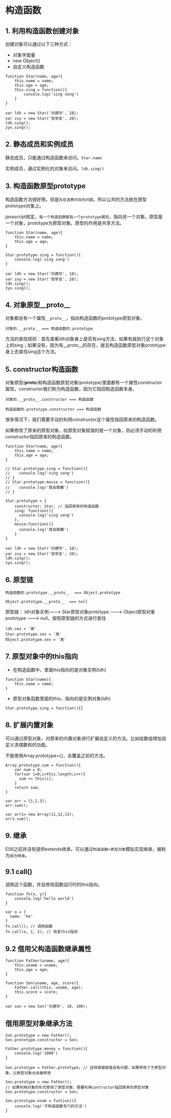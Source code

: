 # 构造函数

## 1. 利用构造函数创建对象

创建对象可以通过以下三种方式：

- 对象字面量
- new Object()
- 自定义构造函数

```
function Star(name, age){
    this.name = name;
    this.age = age;
    this.sing = function(){
        console.log('sing song')
    }
}

var ldh = new Star('刘德华', 18);
var zxy = new Star('张学友', 20);
ldh.sing();
zyx.sing();
```

## 2. 静态成员和实例成员

静态成员，只能通过构造函数来访问。`Star.name`

实例成员，通过实例化的对象来访问。`ldh.sing()`

## 3. 构造函数原型prototype

构造函数方法很好用，但是`存在浪费内存的问题`。所以公共的方法放在原型prototype对象上。

javascript规定，`每一个构造函数都有一个prototype属性`，指向另一个对象。原型是一个对象，prototype为原型对象。原型的作用是共享方法。

```
function Star(name, age){
    this.name = name;
    this.age = age;
}

Star.prototype.sing = function(){
    console.log('sing song')
}

var ldh = new Star('刘德华', 18);
var zxy = new Star('张学友', 20);
ldh.sing();
zyx.sing();
```

## 4. 对象原型__proto__

对象都会有一个属性`__proto__`，指向构造函数的prototype原型对象。

`对象的.__proto__ === 构造函数的.prototype`

方法的查找规则：首先查看ldh对象身上是否有sing方法，如果有就执行这个对象上的sing；如果没有，因为有__proto__的存在，就去构造函数原型对象prototype身上去查找sing这个方法。

## 5. constructor构造函数

对象原型(__proto__)和构造函数原型对象(prototype)里面都有一个属性constructor属性，constructor我们称为构造函数，因为它指回构造函数本身。

`对象的.__proto__.constructor === 构造函数`

`构造函数的.prototype.constructor === 构造函数`

很多情况下，我们需要手动的利用constructor这个属性指回原来的构造函数。

如果修改了原来的原型对象，给原型对象赋值的是一个对象，则必须手动的利用constructor指回原来的构造函数。

```
function Star(name, age){
    this.name = name;
    this.age = age;
}

// Star.prototype.sing = function(){
//    console.log('sing song')
// }
// Star.prototype.movie = function(){
//    console.log('我会跳舞')
// }

Star.prototype = {
    constructor: Star, // 指回原来的构造函数
    sing: function(){
      console.log('sing song')
    },
    movie:function(){
      console.log('我会跳舞')
    }
}

var ldh = new Star('刘德华', 18);
var zxy = new Star('张学友', 20);
ldh.sing();
zyx.sing();
```

## 6. 原型链

`构造函数的.prototype.__proto__  === Object.prototype`

`Object.prototype.__proto__  === null`

原型链： ldh对象实例———> Star原型对象prototype ———> Object原型对象prototype ———> null，按照原型链的方式进行查找

```
ldh.sex = '男'
Star.prototype.sex = '男'
Object.prototype.sex = '男'
```

## 7. 原型对象中的this指向

- 在构造函数中，里面this指向的是对象实例(ldh)

```
function Star(name){
    this.name = name;
}
```

- 原型对象函数里面的this，指向的是实例对象(ldh)

```
Star.prototype.sing = function(){}
```

## 8. 扩展内置对象

可以通过原型对象，对原来的内置对象进行扩展自定义的方法。比如给数组增加自定义求偶数和的功能。

不能使用Array.prototype={}，会覆盖之前的方法。

```
Array.prototype.sum = function(){
    var num = 0;
    for(var i=0;i<this.length;i++){
      sum += this[i];
    }
    return sum;
}

var arr = [1,2,3];
arr.sum();

var arr1= new Array(11,12,13);
arr1.sum();
```

## 9. 继承

ES6之前并没有提供extends继承。可以通过`构造函数+原型对象`模拟实现继承，被称为`组合继承`。

## 9.1 call()

调用这个函数，并且修改函数运行时的this指向。

```
function fn(x, y){
    console.log('hello world')
}

var o = {
  name: 'he'
}
fn.call(); // 调用函数
fn.call(o, 1, 2); // 改变this指向
```

## 9.2 借用父构造函数继承属性

```
function Father(uname, age){
    this.uname = uname;
    this.age = age;
}

function Son(uname, age, score){
    Father.call(this, uname, age);
    this.score = score;
}

var son = new Son('刘德华', 18, 100);
```

## 借用原型对象继承方法

```
Son.prototype = new Father();
Son.prototype.constructor = Son;
```

```
Father.prototype.money = function(){
    console.log('1000')
}

Son.prototype = Father.prototype; // 这样直接赋值会有问题，如果修改了子原型对象，父原型对象也会被修改

Son.prototype = new Father();
// 如果利用对象的形式修改了原型对象，需要利用contructor指回原来的原型对象
Son.prototype.constructor = Son;

Son.prototype.exam = funtion(){
    console.log('子构造函数专门的方法')
}
```
